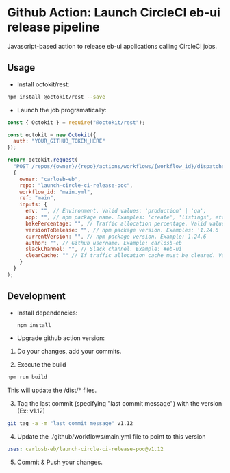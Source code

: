 # Github Action: Launch CircleCI eb-ui release pipeline

Javascript-based action to release eb-ui applications calling CircleCI jobs.

## Usage

- Install octokit/rest:

```bash
npm install @octokit/rest --save
```

- Launch the job programatically:

```javascript
const { Octokit } = require("@octokit/rest");

const octokit = new Octokit({
  auth: "YOUR_GITHUB_TOKEN_HERE"
});

return octokit.request(
  "POST /repos/{owner}/{repo}/actions/workflows/{workflow_id}/dispatches",
  {
    owner: "carlosb-eb",
    repo: "launch-circle-ci-release-poc",
    workflow_id: "main.yml",
    ref: "main",
    inputs: {
      env: "", // Environment. Valid values: 'production' | 'qa';
      app: "", // npm package name. Examples: 'create', 'listings', etc
      bakePercentage: "", // Traffic allocation percentage. Valid values: '100' | '50' | '25' | '10' | '5'
      versionToRelease: "", // npm package version. Examples: '1.24.6' , '5.3.33', etc
      currentVersion: "", // npm package version. Example: 1.24.6
      author: "", // Github username. Example: carlosb-eb
      slackChannel: "", // Slack channel. Example: #eb-ui
      clearCache: "" // If traffic allocation cache must be cleared. Valid values: 'true' | 'false'
    }
  }
);
```

## Development

- Install dependencies:

  ```bash
  npm install
  ```

- Upgrade github action version:

1. Do your changes, add your commits.

2. Execute the build

```bash
npm run build
```

This will update the /dist/\* files.

3. Tag the last commit (specifying "last commit message") with the version (Ex: v1.12)

```bash
git tag -a -m "last commit message" v1.12
```

4. Update the ./github/workflows/main.yml file to point to this version

```yaml
uses: carlosb-eb/launch-circle-ci-release-poc@v1.12
```

5. Commit & Push your changes.
